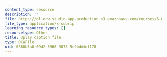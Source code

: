 ```yaml
---
content_type: resource
description: ''
file: https://ol-ocw-studio-app-production.s3.amazonaws.com/courses/6-01sc-introduction-to-electrical-engineering-and-computer-science-i-spring-2011/0860b5a009d2596090735c9bdd0ef170_e7Ptvu5Vu8k.vtt
file_type: application/x-subrip
learning_resource_types: []
resourcetype: Other
title: 3play caption file
type: OCWFile
uid: 0860b5a0-09d2-5960-9073-5c9bdd0ef170
---
```


